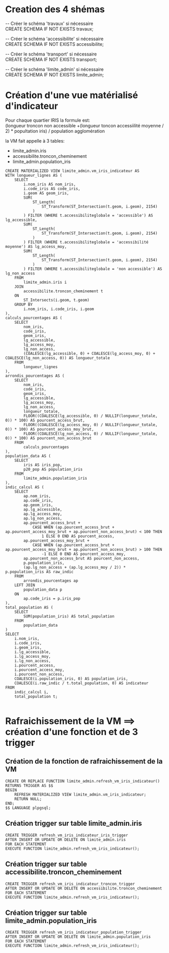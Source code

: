 # Creation des 4 shémas

-- Créer le schéma 'travaux' si nécessaire <br>
CREATE SCHEMA IF NOT EXISTS travaux;

-- Créer le schéma 'accessibilite' si nécessaire<br>
CREATE SCHEMA IF NOT EXISTS accessibilite;

-- Créer le schéma 'transport' si nécessaire<br>
CREATE SCHEMA IF NOT EXISTS transport;

-- Créer le schéma 'limite_admin' si nécessaire<br>
CREATE SCHEMA IF NOT EXISTS limite_admin;

# Création d'une vue matérialisé d'indicateur
Pour chaque quartier IRIS la formule est:<br>
(longueur troncon non accessible +(longueur toncon accessiilité moyenne / 2) * popultation iris) / population agglomération<br>

la VM fait appelle à 3 tables:<br>

- limite_admin.iris<br>
- accessibilite.troncon_cheminement<br>
- limite_admin.population_iris<br>


```
CREATE MATERIALIZED VIEW limite_admin.vm_iris_indicateur AS
WITH longueur_lignes AS (
    SELECT
        i.nom_iris AS nom_iris,
        i.code_iris AS code_iris,
        i.geom AS geom_iris,
        SUM(
            ST_Length(
                ST_Transform(ST_Intersection(t.geom, i.geom), 2154)
            )
        ) FILTER (WHERE t.accessibiliteglobale = 'accessible') AS lg_accessible,
        SUM(
            ST_Length(
                ST_Transform(ST_Intersection(t.geom, i.geom), 2154)
            )
        ) FILTER (WHERE t.accessibiliteglobale = 'accessibilité moyenne') AS lg_access_moy,
        SUM(
            ST_Length(
                ST_Transform(ST_Intersection(t.geom, i.geom), 2154)
            )
        ) FILTER (WHERE t.accessibiliteglobale = 'non accessible') AS lg_non_access
    FROM
        limite_admin.iris i
    JOIN
        accessibilite.troncon_cheminement t
    ON
        ST_Intersects(i.geom, t.geom)
    GROUP BY
        i.nom_iris, i.code_iris, i.geom
),
calculs_pourcentages AS (
    SELECT
        nom_iris,
        code_iris,
        geom_iris,
        lg_accessible,
        lg_access_moy,
        lg_non_access,
        (COALESCE(lg_accessible, 0) + COALESCE(lg_access_moy, 0) + COALESCE(lg_non_access, 0)) AS longueur_totale
    FROM
        longueur_lignes
),
arrondis_pourcentages AS (
    SELECT
        nom_iris,
        code_iris,
        geom_iris,
        lg_accessible,
        lg_access_moy,
        lg_non_access,
        longueur_totale,
        FLOOR((COALESCE(lg_accessible, 0) / NULLIF(longueur_totale, 0)) * 100) AS pourcent_access_brut,
        FLOOR((COALESCE(lg_access_moy, 0) / NULLIF(longueur_totale, 0)) * 100) AS pourcent_access_moy_brut,
        FLOOR((COALESCE(lg_non_access, 0) / NULLIF(longueur_totale, 0)) * 100) AS pourcent_non_access_brut
    FROM
        calculs_pourcentages
),
population_data AS (
    SELECT
        iris AS iris_pop,
        p20_pop AS population_iris
    FROM
        limite_admin.population_iris
),
indic_calcul AS (
    SELECT
        ap.nom_iris,
        ap.code_iris,
        ap.geom_iris,
        ap.lg_accessible,
        ap.lg_access_moy,
        ap.lg_non_access,
        ap.pourcent_access_brut +
            CASE WHEN (ap.pourcent_access_brut + ap.pourcent_access_moy_brut + ap.pourcent_non_access_brut) < 100 THEN
                1 ELSE 0 END AS pourcent_access,
        ap.pourcent_access_moy_brut +
            CASE WHEN (ap.pourcent_access_brut + ap.pourcent_access_moy_brut + ap.pourcent_non_access_brut) > 100 THEN
                -1 ELSE 0 END AS pourcent_access_moy,
        ap.pourcent_non_access_brut AS pourcent_non_access,
        p.population_iris,
        (ap.lg_non_access + (ap.lg_access_moy / 2)) * p.population_iris AS raw_indic
    FROM
        arrondis_pourcentages ap
    LEFT JOIN
        population_data p
    ON
        ap.code_iris = p.iris_pop
),
total_population AS (
    SELECT
        SUM(population_iris) AS total_population
    FROM
        population_data
)
SELECT
    i.nom_iris,
    i.code_iris,
    i.geom_iris,
    i.lg_accessible,
    i.lg_access_moy,
    i.lg_non_access,
    i.pourcent_access,
    i.pourcent_access_moy,
    i.pourcent_non_access,
    COALESCE(i.population_iris, 0) AS population_iris,
    COALESCE(i.raw_indic / t.total_population, 0) AS indicateur
FROM
    indic_calcul i,
    total_population t;
    
```

# Rafraichissement de la VM ==> création d'une fonction et de 3 trigger

## Création de la fonction de rafraichissement de la VM

```
CREATE OR REPLACE FUNCTION limite_admin.refresh_vm_iris_indicateur()
RETURNS TRIGGER AS $$
BEGIN
    REFRESH MATERIALIZED VIEW limite_admin.vm_iris_indicateur;
    RETURN NULL;
END;
$$ LANGUAGE plpgsql;
```


## Création trigger sur table limite_admin.iris

```
CREATE TRIGGER refresh_vm_iris_indicateur_iris_trigger
AFTER INSERT OR UPDATE OR DELETE ON limite_admin.iris
FOR EACH STATEMENT
EXECUTE FUNCTION limite_admin.refresh_vm_iris_indicateur();
```

## Création trigger sur table accessibilite.troncon_cheminement

```
CREATE TRIGGER refresh_vm_iris_indicateur_troncon_trigger
AFTER INSERT OR UPDATE OR DELETE ON accessibilite.troncon_cheminement
FOR EACH STATEMENT
EXECUTE FUNCTION limite_admin.refresh_vm_iris_indicateur();
```

## Création trigger sur table limite_admin.population_iris

```
CREATE TRIGGER refresh_vm_iris_indicateur_population_trigger
AFTER INSERT OR UPDATE OR DELETE ON limite_admin.population_iris
FOR EACH STATEMENT
EXECUTE FUNCTION limite_admin.refresh_vm_iris_indicateur();
```